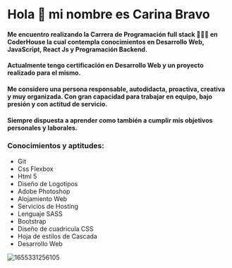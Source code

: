 # Hola 👋 mi nombre es Carina Bravo  
  
#### Me encuentro realizando la Carrera de Programación full stack 👩🏻‍💻 en CoderHouse la cual contempla conocimientos en Desarrollo Web, JavaScript, React Js y Programación Backend. 

#### Actualmente tengo certificación en Desarrollo Web y un proyecto realizado para el mismo.
#### Me considero una persona responsable, autodidacta, proactiva, creativa y muy organizada. Con gran capacidad para trabajar en equipo, bajo presión y con actitud de servicio. 
#### Siempre dispuesta a aprender como también a cumplir mis objetivos personales y laborales.

### Conocimientos y aptitudes:

- Git
- Css Flexbox
- Html 5
- Diseño de Logotipos
- Adobe Photoshop
- Alojamiento Web
- Servicios de Hosting
- Lenguaje SASS
- Bootstrap
- Diseño de cuadricula CSS
- Hoja de estilos de Cascada
- Desarrollo Web







![1655331256105](https://user-images.githubusercontent.com/54654136/186049433-e75e8d57-7462-49a1-9eb6-a87ba8ba43da.jpg)
